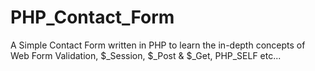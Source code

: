 # PHP_Contact_Form
A Simple Contact Form written in PHP to learn the in-depth concepts of Web Form Validation, $_Session, $_Post &amp; $_Get, PHP_SELF etc...
